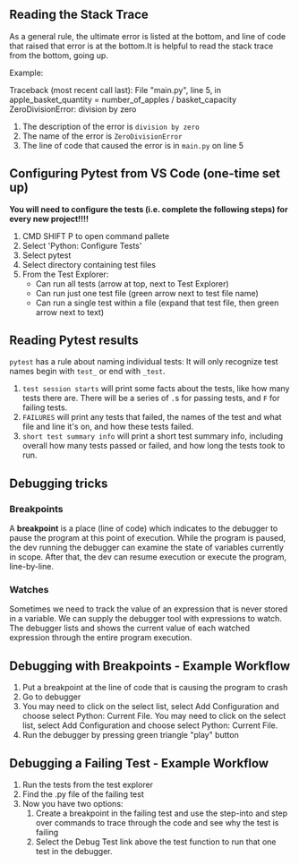 ## Reading the Stack Trace

As a general rule, the ultimate error is listed at the bottom, and line of code that raised that error is at the bottom.It is helpful to read the stack trace from the bottom, going up.

Example: 

Traceback (most recent call last): 
   File "main.py", line 5, in <module>
      apple_basket_quantity = number_of_apples / basket_capacity 
ZeroDivisionError: division by zero

1. The description of the error is `division by zero`
2. The name of the error is `ZeroDivisionError`
3. The line of code that caused the error is in `main.py` on line 5

## Configuring Pytest from VS Code (one-time set up)

**You will need to configure the tests (i.e. complete the following steps) for every new project!!!!**

1. CMD SHIFT P to open command pallete
2. Select 'Python: Configure Tests'
3. Select pytest
4. Select directory containing test files
5. From the Test Explorer:
    - Can run all tests (arrow at top, next to Test Explorer)
    - Can run just one test file (green arrow next to test file name)
    - Can run a single test within a file (expand that test file, then green arrow next to text)


## Reading Pytest results

`pytest` has a rule about naming individual tests: It will only recognize test names begin with `test_` or end with `_test`. 

1. `test session starts` will print some facts about the tests, like how many tests there are. There will be a series of `.`s for passing tests, and `F` for failing tests.
2. `FAILURES` will print any tests that failed, the names of the test and what file and line it's on, and how these tests failed.
3. `short test summary info` will print a short test summary info, including overall how many tests passed or failed, and how long the tests took to run.


## Debugging tricks

### Breakpoints
A **breakpoint** is a place (line of code) which indicates to the debugger to pause the program at this point of execution. While the program is paused, the dev running the debugger can examine the state of variables currently in scope. After that, the dev can resume execution or execute the program, line-by-line.

### Watches
Sometimes we need to track the value of an expression that is never stored in a variable. We can supply the debugger tool with expressions to watch. The debugger lists and shows the current value of each watched expression through the entire program execution.

## Debugging with Breakpoints - Example Workflow

1. Put a breakpoint at the line of code that is causing the program to crash
2. Go to debugger
3. You may need to click on the select list, select Add Configuration and choose select Python: Current File. You may need to click on the select list, select Add Configuration and choose select Python: Current File.
4. Run the debugger by pressing green triangle "play" button

## Debugging a Failing Test - Example Workflow 


1. Run the tests from the test explorer
2. Find the .py file of the failing test
3. Now you have two options:
   1. Create a breakpoint in the failing test and use the step-into and step over commands to trace through the code and see why the test is failing
   2. Select the Debug Test link above the test function to run that one test in the debugger.
